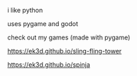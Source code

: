 i like python

uses pygame and godot

check out my games (made with pygame)

https://ek3d.github.io/sling-fling-tower

https://ek3d.github.io/spinja
<!---
ek3d/ek3d is a ✨ special ✨ repository because its `README.md` (this file) appears on your GitHub profile.
You can click the Preview link to take a look at your changes.
--->
